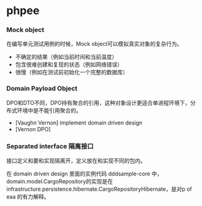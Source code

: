 # phpee

### Mock object

在编写单元测试用例的时候，Mock object可以模拟真实对象的复杂行为。

- 不确定的结果（例如当前时间和当前温度）
- 包含很难创建和复现的状态（例如网络错误）
- 很慢（例如在测试前初始化一个完整的数据库）

### Domain Payload Object

DPO和DTO不同，DPO持有聚合的引用，这种对象设计更适合单进程环境下，分布式环境中是不能引用聚合的。

- [Vaughn Vernon] implement domain driven design
- [Vernon DPO]

### Separated interface 隔离接口

接口定义和要和实现隔离开，定义放在和实现不同的包内。

在 domain driven design 里面的实例代码 dddsample-core 中，domain.model.CargoRepository的实现是在infrastructure.persistence.hibernate.CargoRepositoryHibernate，是对p of eaa 的有力解释。
